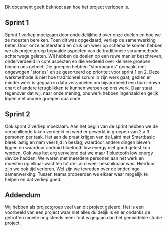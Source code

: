 Dit document geeft beknopt aan hoe het project verlopen is.

## Sprint 1
Sprint 1 verliep moeizaam door onduidelijkheid over onze doelen en hoe we ze moesten bereiken. Toen dit was opgeklaard, verliep de 
samenwerking beter. Door onze achterstand en druk om weer op schema te komen hebben we als projectgroep bepaalde aspecten van de 
traditionele scrummethode achterwege gelaten. Wij hebben de doelen op een ruwe manier beschreven, onderverdeeld in core aspecten en die verdeeld
over kleinere groepen binnen ons geheel. Die groepen hebben "storyboards" gemaakt met ongewogen "stories" en ze gesorteerd op prioriteit voor 
sprint 1 en 2. Deze werkmethode is niet hoe traditioneel scrum in zijn werk gaat, gezien er minder werk is gegaan in data verzamelen om bijvoorbeeld
een burn-down chart of andere terugblikken te kunnen werpen op ons werk. Daar staat tegenover dat wij, naar onze mening, ons werk hebben ingehaald
en gelijk lopen met andere groepen qua code.
## Sprint 2
Ook sprint 2 verliep moeizaam. Aan het begin van de sprint hebben we de verschillende taken verdeeld en werd er gewerkt in groepen van 2 a 3 personen per taak.
Het aan de praat krijgen van de Laird met Smartbasic bleek lastig en nam veel tijd in beslag, waardoor andere dingen bleven liggen en waardoor android
bluetooth low energy niet goed getest kon worden. Ook was het erg vervelend dat we maar 1 bluetooth low energy device hadden. We waren met meerdere personen aan het werk
en moesten op elkaar wachten tot de Laird weer beschikbaar was. Hierdoor zijn we ook tijd verloren. Wel zijn we tevreden over de onderlinge samenwerking.
Tussen teams probeerden we elkaar waar mogelijk te helpen en dat verliep goed.
## Addendum
Wij hebben als projectgroep veel van dit project geleerd. Het is een voorbeeld van een project waar niet alles duidelijk is en er ondanks de getroffen moeite nog steeds meer fout is gegaan dan het gemiddelde studie project.
